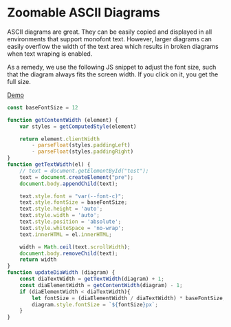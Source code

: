 # Zoomable ASCII Diagrams
ASCII diagrams are great. They can be easily copied and displayed in all environments that support monofont text. However, larger diagrams can easily overflow the width of the text area which results in broken diagrams when text wraping is enabled.

As a remedy, we use the following JS snippet to adjust the font size, such that the diagram always fits the screen width. If you click on it, you get the full size.

[Demo](https://emanuel.regnath.info/zoomable-ascii-dias/)


```js
const baseFontSize = 12

function getContentWidth (element) {
    var styles = getComputedStyle(element)

    return element.clientWidth
        - parseFloat(styles.paddingLeft)
        - parseFloat(styles.paddingRight)
}
function getTextWidth(el) {    
    // text = document.getElementById("test"); 
    text = document.createElement("pre"); 
    document.body.appendChild(text); 

    text.style.font = "var(--font-c)"; 
    text.style.fontSize = baseFontSize; 
    text.style.height = 'auto'; 
    text.style.width = 'auto'; 
    text.style.position = 'absolute'; 
    text.style.whiteSpace = 'no-wrap'; 
    text.innerHTML = el.innerHTML; 

    width = Math.ceil(text.scrollWidth); 
    document.body.removeChild(text); 
    return width
} 
function updateDiaWidth (diagram) {
    const diaTextWidth = getTextWidth(diagram) + 1;
    const diaElementWidth = getContentWidth(diagram) - 1;
    if (diaElementWidth < diaTextWidth){
        let fontSize = (diaElementWidth / diaTextWidth) * baseFontSize;
        diagram.style.fontSize = `${fontSize}px`;
    }
}
```

